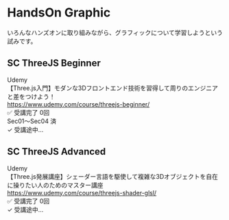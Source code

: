 # HandsOn Graphic

いろんなハンズオンに取り組みながら、グラフィックについて学習しようという試みです。  


## SC ThreeJS Beginner

Udemy  
【Three.js入門】モダンな3Dフロントエンド技術を習得して周りのエンジニアと差をつけよう！  
https://www.udemy.com/course/threejs-beginner/  
✅ 受講完了 0回  
Sec01〜Sec04 済  
✓ 受講途中…  


## SC ThreeJS Advanced

Udemy  
【Three.js発展講座】シェーダー言語を駆使して複雑な3Dオブジェクトを自在に操りたい人のためのマスター講座  
https://www.udemy.com/course/threejs-shader-glsl/  
✅ 受講完了 0回  
✓ 受講途中…  


